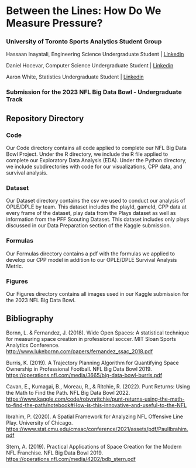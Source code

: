# Between the Lines: How Do We Measure Pressure?

### University of Toronto Sports Analytics Student Group

Hassaan Inayatali, Engineering Science Undergraduate Student | [Linkedin](https://www.linkedin.com/in/hassaan-inayatali-92b8a818b/)

Daniel Hocevar, Computer Science Undergraduate Student | [Linkedin](https://www.linkedin.com/in/danielhocevar/)

Aaron White, Statistics Undergraduate Student | [Linkedin](https://www.linkedin.com/in/white-aaron/)

### Submission for the 2023 NFL Big Data Bowl - Undergraduate Track

## Repository Directory

### Code

Our Code directory contains all code applied to complete our NFL Big Data Bowl Project. Under the R directory, we include the R file applied to complete our Exploratory Data Analysis (EDA). Under the Python directory, we include subdirectories with code for our visualizations, CPP data, and survival analysis.

### Dataset

Our Dataset directory contains the csv we used to conduct our analysis of OPLE/DPLE by team. This dataset includes the playId, gameId, CPP data at every frame of the dataset, play data from the Plays dataset as well as information from the PFF Scouting Dataset. This dataset includes only plays discussed in our Data Preparation section of the Kaggle submission.

### Formulas

Our Formulas directory contains a pdf with the formulas we applied to develop our CPP model in addition to our OPLE/DPLE Survival Analysis Metric.

### Figures

Our Figures directory contains all images used in our Kaggle submission for the 2023 NFL Big Data Bowl.

## Bibliography

Bornn, L. & Fernandez, J. (2018). Wide Open Spaces: A statistical technique for measuring space creation in professional soccer. MIT Sloan Sports Analytics Conference. http://www.lukebornn.com/papers/fernandez_ssac_2018.pdf

Burris, K. (2019). A Trajectory Planning Algorithm for Quantifying Space Ownership in Professional Football. NFL Big Data Bowl 2019. https://operations.nfl.com/media/3665/big-data-bowl-burris.pdf

Cavan, E., Kumagai, B., Moreau, R., & Ritchie, R. (2022). Punt Returns: Using the Math to Find the Path. NFL Big Data Bowl 2022. https://www.kaggle.com/code/robynritchie/punt-returns-using-the-math-to-find-the-path/notebook#How-is-this-innovative-and-useful-to-the-NFL

Ibrahim, P. (2020). A Spatial Framework for Analyzing NFL Offensive Line Play. University of Chicago. https://www.stat.cmu.edu/cmsac/conference/2021/assets/pdf/PaulIbrahim.pdf

Stern, A. (2019). Practical Applications of Space Creation for the Modern NFL Franchise. NFL Big Data Bowl 2019. https://operations.nfl.com/media/4202/bdb_stern.pdf
